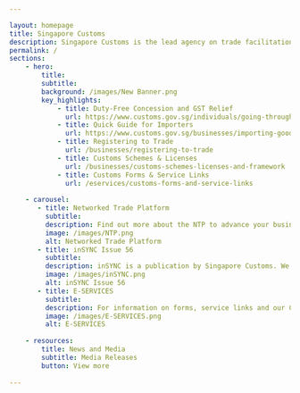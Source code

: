 ```yaml
---

layout: homepage
title: Singapore Customs
description: Singapore Customs is the lead agency on trade facilitation and revenue enforcement.
permalink: /
sections:
    - hero:
        title:
        subtitle:
        background: /images/New Banner.png
        key_highlights:
            - title: Duty-Free Concession and GST Relief
              url: https://www.customs.gov.sg/individuals/going-through-customs/arrival/duty-free-concession-and-gst-relief
            - title: Quick Guide for Importers
              url: https://www.customs.gov.sg/businesses/importing-goods/quick-guide-for-importers
            - title: Registering to Trade
              url: /businesses/registering-to-trade
            - title: Customs Schemes & Licenses
              url: /businesses/customs-schemes-licenses-and-framework
            - title: Customs Forms & Service Links
              url: /eservices/customs-forms-and-service-links 
              
    - carousel:
       - title: Networked Trade Platform
         subtitle:
         description: Find out more about the NTP to advance your business and improve your trade operations.
         image: /images/NTP.png
         alt: Networked Trade Platform
       - title: inSYNC Issue 56
         subtitle: 
         description: inSYNC is a publication by Singapore Customs. We keep you updated on topics that impact the trading community. Read us to get vital news, pertinent insights, useful pointers, practical advice and more. 
         image: /images/inSYNC.png
         alt: inSYNC Issue 56
       - title: E-SERVICES
         subtitle: 
         description: For information on forms, service links and our Customs@SG Mobile & Web Application. 
         image: /images/E-SERVICES.png
         alt: E-SERVICES
        
    - resources:
        title: News and Media
        subtitle: Media Releases
        button: View more
    
---
```

